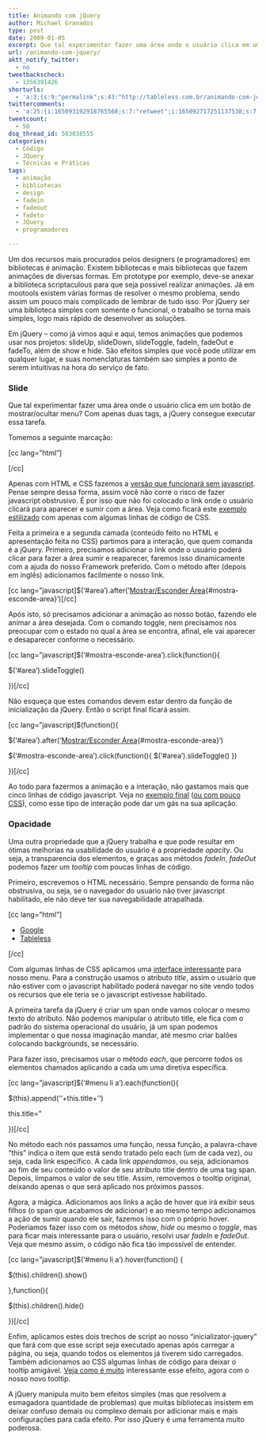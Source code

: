 ```yaml
---
title: Animando com jQuery
author: Michael Granados
type: post
date: 2009-01-05
excerpt: Que tal experimentar fazer uma área onde o usuário clica em um botão de mostrar/ocultar menu?
url: /animando-com-jquery/
aktt_notify_twitter:
  - no
tweetbackscheck:
  - 1356391426
shorturls:
  - 'a:3:{s:9:"permalink";s:43:"http://tableless.com.br/animando-com-jquery";s:7:"tinyurl";s:26:"http://tinyurl.com/3fbk63j";s:4:"isgd";s:19:"http://is.gd/6w1ema";}'
twittercomments:
  - 'a:25:{i:165093192918765568;s:7:"retweet";i:165092717251137538;s:7:"retweet";i:186789423101378560;s:7:"retweet";i:186747114452295680;s:7:"retweet";i:186692405817393153;s:7:"retweet";i:186681153917423616;s:7:"retweet";i:186655732291211264;s:7:"retweet";i:186655695628795905;s:7:"retweet";i:186655687047258114;s:7:"retweet";i:198211749349040129;s:7:"retweet";i:198115887721615361;s:7:"retweet";i:198110105038884864;s:7:"retweet";i:215876876034510849;s:7:"retweet";i:215869515022606336;s:7:"retweet";i:215868714715848704;s:7:"retweet";i:227936961069985793;s:7:"retweet";i:227825841667723264;s:7:"retweet";i:227825668975632384;s:7:"retweet";i:241516619233374210;s:7:"retweet";i:251065037882531840;s:7:"retweet";i:251018368281350144;s:7:"retweet";i:256807785432485888;s:7:"retweet";i:256454292133777411;s:7:"retweet";i:276410235307036672;s:7:"retweet";i:276370497388818433;s:7:"retweet";}'
tweetcount:
  - 50
dsq_thread_id: 503038555
categories:
  - Código
  - JQuery
  - Técnicas e Práticas
tags:
  - animação
  - bibliotecas
  - design
  - fadein
  - fadeout
  - fadeto
  - JQuery
  - programadores

---
```

Um dos recursos mais procurados pelos designers (e programadores) em bibliotecas é animação. Existem bibliotecas e mais bibliotecas que fazem animações de diversas formas. Em prototype por exemplo, deve-se anexar a biblioteca scriptaculous para que seja possivel realizar animações. Já em mootools existem várias formas de resolver o mesmo problema, sendo assim um pouco mais complicado de lembrar de tudo isso. Por jQuery ser uma biblioteca simples com somente o funcional, o trabalho se torna mais simples, logo mais rápido de desenvolver as soluções.

Em jQuery &#8211; como já vimos aqui e aqui, temos animações que podemos usar nos projetos: slideUp, slideDown, slideToggle, fadeIn, fadeOut e fadeTo, além de show e hide. São efeitos simples que você pode utilizar em qualquer lugar, e suas nomenclaturas também sao simples a ponto de serem intuitivas na hora do serviço de fato.

### Slide

Que tal experimentar fazer uma área onde o usuário clica em um botão de mostrar/ocultar menu? Com apenas duas tags, a jQuery consegue executar essa tarefa.

Tomemos a seguinte marcação:

[cc lang=&#8221;html&#8221;]

<div>
  <!--
Aqui vem a área, que você pode manipulá-la como quiser,
experimente um formulário de login ou um menu inline ou uma
bela imagem.
-->
</div>

[/cc]

Apenas com HTML e CSS fazemos a [versão que funcionará sem javascript][1]. Pense sempre dessa forma, assim você não corre o risco de fazer javascript obstrusivo. É por isso que não foi colocado o link onde o usuário clicará para aparecer e sumir com a área. Veja como ficará este [exemplo estilizado][2] com apenas com algumas linhas de código de CSS.

Feita a primeira e a segunda camada (conteúdo feito no HTML e apresentação feita no CSS) partimos para a interação, que quem comanda é a jQuery. Primeiro, precisamos adicionar o link onde o usuário poderá clicar para fazer a área sumir e reaparecer, faremos isso dinamicamente com a ajuda do nosso Framework preferido. Com o método after (depois em inglês) adicionamos facilmente o nosso link.

[cc lang=&#8221;javascript]$(&#8216;#area&#8217;).after(&#8216;[Mostrar/Esconder Área][3]{#mostra-esconde-area}&#8216;)[/cc]

Após isto, só precisamos adicionar a animação ao nosso botão, fazendo ele animar a área desejada. Com o comando toggle, nem precisamos nos preocupar com o estado no qual a área se encontra, afinal, ele vai aparecer e desaparecer conforme o necessário.

[cc lang=&#8221;javascript]$(&#8216;#mostra-esconde-area&#8217;).click(function(){
  
$(&#8216;#area&#8217;).slideToggle()
  
})[/cc]

Não esqueça que estes comandos devem estar dentro da função de inicialização da jQuery. Então o script final ficará assim.

[cc lang=&#8221;javascript]$(function(){
  
$(&#8216;#area&#8217;).after(&#8216;[Mostrar/Esconder Área][3]{#mostra-esconde-area}&#8216;)
  
$(&#8216;#mostra-esconde-area&#8217;).click(function(){ $(&#8216;#area&#8217;).slideToggle() })
  
})[/cc]

Ao todo para fazermos a animação e a interação, não gastamos mais que cinco linhas de código javascript. Veja no [exemplo final][4] ([ou com pouco CSS][5]), como esse tipo de interação pode dar um gás na sua aplicação.

### Opacidade

Uma outra propriedade que a jQuery trabalha e que pode resultar em ótimas melhorias na usabilidade do usuário é a propriedade _opacity_. Ou seja, a transparencia dos elementos, e graças aos métodos _fadeIn_, _fadeOut_ podemos fazer um _tooltip_ com poucas linhas de código.

Primeiro, escrevemos o HTML necessário. Sempre pensando de forma não obstrusiva, ou seja, se o navegador do usuário não tiver javascript habilitado, ele não deve ter sua navegabilidade atrapalhada.

[cc lang=&#8221;html&#8221;]

  * [Google][6]
  * [Tableless][7]

[/cc]

Com algumas linhas de CSS aplicamos uma [interface interessante][8] para nosso menu. Para a construção usamos o atributo _title_, assim o usuário que não estiver com o javascript habilitado poderá navegar no site vendo todos os recursos que ele teria se o javascript estivesse habilitado.

A primeira tarefa da jQuery é criar um span onde vamos colocar o mesmo texto do atributo. Não podemos manipular o atributo title, ele fica com o padrão do sistema operacional do usuário, já um span podemos implementar o que nossa imaginação mandar, até mesmo criar balões colocando backgrounds, se necessário.

Para fazer isso, precisamos usar o método _each_, que percorre todos os elementos chamados aplicando a cada um uma diretiva específica.

[cc lang=&#8221;javascript]$(&#8216;#menu li a&#8217;).each(function(){
    
$(this).append(&#8216;<span>&#8216;+this.title+&#8217;</span>&#8216;)
    
this.title=&#8221;
  
})[/cc]

No método each nós passamos uma função, nessa função, a palavra-chave &#8220;this&#8221; indica o item que está sendo tratado pelo each (um de cada vez), ou seja, cada link específico. A cada link _appendamos_, ou seja, adicionamos ao fim de seu conteúdo o valor de seu atributo title dentro de uma tag span. Depois, limpamos o valor de seu title. Assim, removemos o tooltip original, deixando apenas o que será aplicado nos próximos passos.

Agora, a mágica. Adicionamos aos links a ação de hover que irá exibir seus filhos (o span que acabamos de adicionar) e ao mesmo tempo adicionamos a ação de sumir quando ele sair, fazemos isso com o próprio hover. Poderiamos fazer isso com os métodos _show_, _hide_ ou mesmo o _toggle_, mas para ficar mais interessante para o usuário, resolvi usar _fadeIn_ e _fadeOut_. Veja que mesmo assim, o código não fica tão impossível de entender.

[cc lang=&#8221;javascript]$(&#8216;#menu li a&#8217;).hover(function() {
    
$(this).children().show()
  
},function(){
    
$(this).children().hide()
  
})[/cc]

Enfim, aplicamos estes dois trechos de script ao nosso &#8220;inicializator-jquery&#8221; que fará com que esse script seja executado apenas após carregar a página, ou seja, quando todos os elementos já tiverem sido carregados. Também adicionamos ao CSS algumas linhas de código para deixar o tooltip amigável. [Veja como é muito][9] interessante esse efeito, agora com o nosso novo tooltip.

A jQuery manipula muito bem efeitos simples (mas que resolvem a esmagadora quantidade de problemas) que muitas bibliotecas insistem em deixar confuso demais ou complexo demais por adicionar mais e mais configurações para cada efeito. Por isso jQuery é uma ferramenta muito poderosa.

 [1]: http://dgmike.com.br/tableless/jquery/caixa-de-ferramentas-simples.html
 [2]: http://dgmike.com.br/tableless/jquery/caixa-de-ferramentas.html
 [3]: #area "Mostrar/Esconder Área"
 [4]: http://dgmike.com.br/tableless/jquery/caixa-de-ferramentas-animado.html
 [5]: http://dgmike.com.br/tableless/jquery/caixa-de-ferramentas-simples-animado.html
 [6]: google.com "Encontre o que você procura"
 [7]: tableless.com.br "Webstandards com Feijão e Farofa"
 [8]: http://dgmike.com.br/tableless/jquery/tooltip-simples.html
 [9]: http://dgmike.com.br/tableless/jquery/tooltip-simples-animado.html "Tooltip simples animado com JQuery"